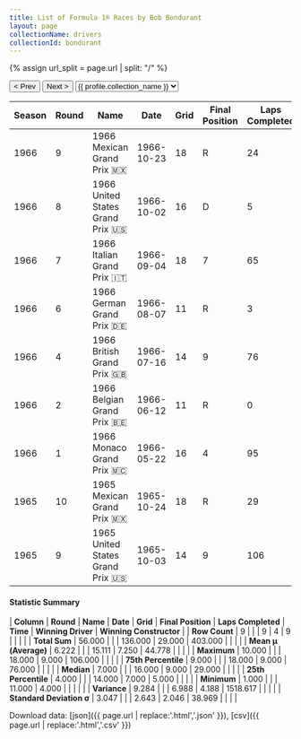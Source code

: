 ```yaml
---
title: List of Formula 1® Races by Bob Bondurant
layout: page
collectionName: drivers
collectionId: bondurant
---
```


{% assign url_split = page.url | split: "/" %}
<div id="collection-navigation">
<button onclick="selector.options[selector.selectedIndex-1].value && (window.location = selector.options[selector.selectedIndex-1].value);">&lt; Prev</button>
<button onclick="selector.options[selector.selectedIndex+1].value && (window.location = selector.options[selector.selectedIndex+1].value);">Next &gt;</button>
<select id="selector" onchange="this.options[this.selectedIndex].value && (window.location = this.options[this.selectedIndex].value);">
  {% for collectionId in site.data[page.collectionName].refs %}
    {% if collectionId == page.collectionId %}
      {% assign selected = "selected" %}
    {% else %}
      {% assign selected = "" %}
    {% endif %}
    {% assign profile = site.data[page.collectionName][collectionId].profile %}
    <option value="/f1/{{ page.collectionName }}/{{ collectionId }}/{{ url_split[4] }}" {{ selected }}>{{ profile.collection_name }}</option>
  {% endfor %}
</select>
</div>

| Season | Round | Name | Date | Grid | Final Position | Laps Completed | Time | Winning Driver | Winning Constructor |
|--|--|--|--|--|--|--|--|--|--|
| 1966 | 9 | 1966 Mexican Grand Prix 🇲🇽 | 1966-10-23 | 18 | R | 24 |   | John Surtees 🇬🇧 | Cooper-Maserati 🇬🇧 |
| 1966 | 8 | 1966 United States Grand Prix 🇺🇸 | 1966-10-02 | 16 | D | 5 |   | Jim Clark 🇬🇧 | Lotus-BRM 🇬🇧 |
| 1966 | 7 | 1966 Italian Grand Prix 🇮🇹 | 1966-09-04 | 18 | 7 | 65 |   | Ludovico Scarfiotti 🇮🇹 | Ferrari 🇮🇹 |
| 1966 | 6 | 1966 German Grand Prix 🇩🇪 | 1966-08-07 | 11 | R | 3 |   | Jack Brabham 🇦🇺 | Brabham-Repco 🇬🇧 |
| 1966 | 4 | 1966 British Grand Prix 🇬🇧 | 1966-07-16 | 14 | 9 | 76 |   | Jack Brabham 🇦🇺 | Brabham-Repco 🇬🇧 |
| 1966 | 2 | 1966 Belgian Grand Prix 🇧🇪 | 1966-06-12 | 11 | R | 0 |   | John Surtees 🇬🇧 | Ferrari 🇮🇹 |
| 1966 | 1 | 1966 Monaco Grand Prix 🇲🇨 | 1966-05-22 | 16 | 4 | 95 |   | Jackie Stewart 🇬🇧 | BRM 🇬🇧 |
| 1965 | 10 | 1965 Mexican Grand Prix 🇲🇽 | 1965-10-24 | 18 | R | 29 |   | Richie Ginther 🇺🇸 | Honda 🇯🇵 |
| 1965 | 9 | 1965 United States Grand Prix 🇺🇸 | 1965-10-03 | 14 | 9 | 106 |   | Graham Hill 🇬🇧 | BRM 🇬🇧 |

#### Statistic Summary

| **Column** | **Round** | **Name** | **Date** | **Grid** | **Final Position** | **Laps Completed** | **Time** | **Winning Driver** | **Winning Constructor** |
| **Row Count** | 9 |  |  | 9 | 4 | 9 |  |  |  |
| **Total Sum** | 56.000 |  |  | 136.000 | 29.000 | 403.000 |  |  |  |
| **Mean μ (Average)** | 6.222 |  |  | 15.111 | 7.250 | 44.778 |  |  |  |
| **Maximum** | 10.000 |  |  | 18.000 | 9.000 | 106.000 |  |  |  |
| **75th Percentile** | 9.000 |  |  | 18.000 | 9.000 | 76.000 |  |  |  |
| **Median** | 7.000 |  |  | 16.000 | 9.000 | 29.000 |  |  |  |
| **25th Percentile** | 4.000 |  |  | 14.000 | 7.000 | 5.000 |  |  |  |
| **Minimum** | 1.000 |  |  | 11.000 | 4.000 |  |  |  |  |
| **Variance** | 9.284 |  |  | 6.988 | 4.188 | 1518.617 |  |  |  |
| **Standard Deviation σ** | 3.047 |  |  | 2.643 | 2.046 | 38.969 |  |  |  |

Download data: [json]({{ page.url | replace:'.html','.json' }}), [csv]({{ page.url | replace:'.html','.csv' }})
